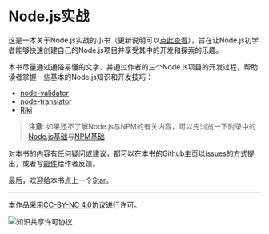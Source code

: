 # Node.js实战

这是一本关于Node.js实战的小书（更新说明可以[点此查看](./zh/appendix/update.md)），旨在让Node.js初学者能够快速创建自己的Node.js项目并享受其中的开发和探索的乐趣。

本书尽量通过通俗易懂的文字、并通过作者的三个Node.js项目的开发过程，帮助读者掌握一些基本的Node.js知识和开发技巧：

- [node-validator](https://github.com/SFantasy/node-validator)
- [node-translator](https://github.com/SFantasy/node-translator)
- [Riki](https://github.com/SFantasy/Riki)

> **注意**: 如果还不了解Node.js与NPM的有关内容，可以先浏览一下附录中的[Node.js基础](./appendix/basic.md)与[NPM基础](./appendix/npm.md)

对本书的内容有任何疑问或建议，都可以在本书的Github主页以[issues](https://github.com/SFantasy/node-in-action/issues)的方式提出，或者写[邮件](mailto:fantasyshao@icloud.com)给作者反馈。

最后，欢迎给本书点上一个[Star](https://github.com/SFantasy/node-in-action)。

---

本作品采用[CC-BY-NC 4.0协议](http://creativecommons.org/licenses/by-nc/4.0/)进行许可。

![知识共享许可协议](https://i.creativecommons.org/l/by-nc/4.0/88x31.png)

